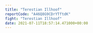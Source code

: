 ```yaml
---
title: "Terestian Illhoof"
reportCode: "A46Q8G9CDrYTftdK"
fight: "Terestian Illhoof"
date: 2021-07-11T18:57:14.471000+00:00
---
```

